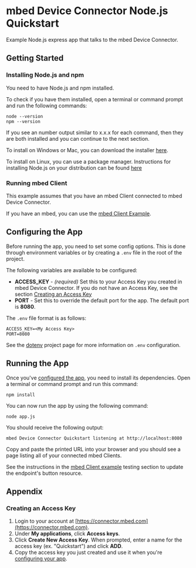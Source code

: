 # mbed Device Connector Node.js Quickstart

Example Node.js express app that talks to the mbed Device Connector.

## Getting Started

### Installing Node.js and npm

You need to have Node.js and npm installed.

To check if you have them installed, open a terminal or command prompt and run the following commands:

```
node --version
npm --version
```

If you see an number output similar to x.x.x for each command, then they are both installed and you can continue to the next section.

To install on Windows or Mac, you can download the installer [here](https://nodejs.org/en/download).

To install on Linux, you can use a package manager. Instructions for installing Node.js on your distribution can be found [here](https://nodejs.org/en/download/package-manager)

### Running mbed Client

This example assumes that you have an mbed Client connected to mbed Device Connector.

If you have an mbed, you can use the [mbed Client Example](https://github.com/ARMmbed/mbed-os-example-client).

## Configuring the App

Before running the app, you need to set some config options. This is done through environment variables or by creating a `.env` file in the root of the project.

The following variables are available to be configured:

- **ACCESS_KEY** - *(required)* Set this to your Access Key you created in mbed Device Connector. If you do not have an Access Key, see the section [Creating an Access Key](#creating-an-access-key)
- **PORT** - Set this to override the default port for the app. The default port is **8080**.

The `.env` file format is as follows:

```
ACCESS_KEY=<My Access Key>
PORT=8080
```

See the [dotenv](https://github.com/motdotla/dotenv) project page for more information on `.env` configuration.


## Running the App

Once you've [configured the app](#configuring-the-app), you need to install its dependencies. Open a terminal or command prompt and run this command:
```
npm install
```

You can now run the app by using the following command:

```
node app.js
```

You should receive the following output:

```
mbed Device Connector Quickstart listening at http://localhost:8080
```

Copy and paste the printed URL into your browser and you should see a page listing all of your connected mbed Clients.

See the instructions in the [mbed Client example](https://github.com/ARMmbed/mbed-os-example-client#testing-the-application) testing section to update the endpoint's button resource.

## Appendix

### Creating an Access Key

1. Login to your account at [https://connector.mbed.com](https://connector.mbed.com).
2. Under **My applications**, click **Access keys**.
3. Click **Create New Access Key**. When prompted, enter a name for the access key (ex. "Quickstart") and click **ADD**.
4. Copy the access key you just created and use it when you're [configuring your app](#configuring-the-app).
